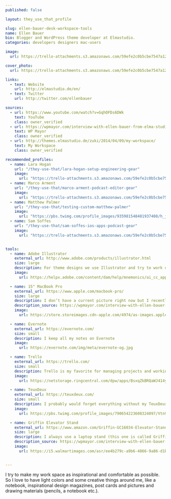 ```yaml
---
published: false

layout: they_use_that_profile

slug: ellen-bauer-desk-workspace-tools
name: Ellen Bauer
bio: Blogger and WordPress theme developer at Elmastudio.
categories: developers designers mac-users

image:
  url: https://trello-attachments.s3.amazonaws.com/59efe2c0b5cbe7547a121145/5a00e997cf73b7a2e682f138/5a10a5037b4df1e92fd5a848183bbd40/vvJyIka5_400x400.jpg

cover_photo:
  url: https://trello-attachments.s3.amazonaws.com/59efe2c0b5cbe7547a121145/5a00e997cf73b7a2e682f138/421f43f6241824565b826930180ef82b/ellen-bauer.jpg

links:
  - text: Website
    url: http://elmastudio.de/en/
  - text: Twitter
    url: http://twitter.com/ellenbauer

sources:
  - url: https://www.youtube.com/watch?v=GqhOFDs6DWk
    text: YouTube
    class: owner_verified 
  - url: https://wpmayor.com/interview-with-ellen-bauer-from-elma-studio/
    text: WP Mayor
    class: owner_verified   
  - url: http://themes.elmastudio.de/zuki/2014/04/09/my-workspace/
    text: My Workspace
    class: owner_verified 

recommended_profiles:
  - name: Lara Hogan
    url: "/they-use-that/lara-hogan-setup-engineering-gear"
    image: 
      url: "https://trello-attachments.s3.amazonaws.com/59efe2c0b5cbe7547a121145/59efe3a6dfb5ff8b72105d3f/268bbba61960d3d2fa0c0429f3aca90d/pOMAg5VX.jpg"
  - name: Marco Arment
    url: "/they-use-that/marco-arment-podcast-editor-gear"
    image: 
      url: "https://trello-attachments.s3.amazonaws.com/59efe2c0b5cbe7547a121145/59efe352b503f6f8cc894c5e/6b3a4efe5b947994a0f2fc1dc58d28db/Marco_Arment.jpg"
  - name: Matthew Palmer
    url: "/they-use-that/testing-custom-matthew-palmer"
    image: 
      url: "https://pbs.twimg.com/profile_images/935981548481937408/h_jhRlQQ_400x400.jpg"
  - name: Sam Soffes
    url: "/they-use-that/sam-soffes-ios-apps-podcast-gear"
    image: 
      url: "https://trello-attachments.s3.amazonaws.com/59efe2c0b5cbe7547a121145/59efe34e158d07e395a7bd97/b33a4cd723b183651ef24d5bb8b56924/profile-1470092596104-7f351d8667f3.png"


tools:
  - name: Adobe Illustrator
    external_url: http://www.adobe.com/products/illustrator.html
    size: large
    description: For theme designs we use Illustrator and try to work directly in the browser as much as possible.
    image:
      url: https://helpx.adobe.com/content/dam/help/mnemonics/ai_cc_app_RGB.svg

  - name: 15" MacBook Pro
    external_url: https://www.apple.com/macbook-pro/
    size: large
    description: I don’t have a current picture right now but I recently or better finally 😉 switched from working on a 13“ Thinkpad to a 15“ Mac Book Pro. I loved the lightweight 13′ laptop and I carried it everywhere around with me. But it was really bad for my eyes I guess and not really comfortable working long hours so I’m really happy with my Mac Book now.
    description_source: https://wpmayor.com/interview-with-ellen-bauer-from-elma-studio/
    image:
      url: https://store.storeimages.cdn-apple.com/4974/as-images.apple.com/is/image/AppleInc/aos/published/images/m/bp/mbp15touch/gray/mbp15touch-gray-select-201610?wid=452&hei=420&fmt=jpeg&qlt=95&op_sharpen=0&resMode=bicub&op_usm=0.5,0.5,0,0&iccEmbed=0&layer=comp&.v=1496611018929

  - name: Evernote
    external_url: https://evernote.com/
    size: small
    description: I keep all my notes on Evernote
    image:
      url: https://evernote.com/img/meta/evernote-og.jpg

  - name: Trello
    external_url: https://trello.com/
    size: small
    description: Trello is my favorite for managing projects and working in a team
    image:
      url: https://netstorage.ringcentral.com/dpw/apps/BsxqZkBRQaWJ414y5EQOUg/0f760275-f987-4233-ad1d-f8358b63cb4a.png

  - name: TeuxDeux
    external_url: https://teuxdeux.com/
    size: small
    description: I probably would forget everything without my TeuxDeux to do list.
    image:
      url: https://pbs.twimg.com/profile_images/790654223608324097/Vtn9Q5UP.jpg

  - name: Griffin Elevator Stand
    external_url: https://www.amazon.com/Griffin-GC16034-Elevator-Stand-Laptops/dp/B0044RUSZM?tag=mattpalm-20
    size: large
    description: I always use a laptop stand (this one is called Griffin Elevator and I take the stand even with my while traveling), since I find it sooo much more comfortable for my neck. I use a wireless mouse and keyboard and my headset also has to be close by, since I need music to concentrate, especially if I work on theme code.
    description_source: https://wpmayor.com/interview-with-ellen-bauer-from-elma-studio/
    image:
      url: https://i5.walmartimages.com/asr/ee4b279c-a9b6-4866-9a86-d1bbd38afd06_1.05b253cc0b88e8ccfcaa010002a95bf9.jpeg


---
```


I try to make my work space as inspirational and comfortable as possible. So I love to have light colors and some creative things around me, like a notebook, inspirational design magazines, post cards and pictures and drawing materials (pencils, a notebook etc.).
